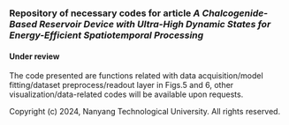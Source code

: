 ### Repository of necessary codes for article *A Chalcogenide-Based Reservoir Device with Ultra-High Dynamic States for Energy-Efficient Spatiotemporal Processing*

#### Under review
The code presented are functions related with data acquisition/model fitting/dataset preprocess/readout layer in Figs.5 and 6, other visualization/data-related codes will be available upon requests.

Copyright (c) 2024, Nanyang Technological University. All rights reserved.

